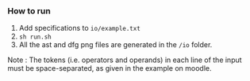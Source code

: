 ### How to run

1. Add specifications to `io/example.txt`
2. `sh run.sh`
3. All the ast and dfg png files are generated in the  `/io` folder.

Note : The tokens (i.e. operators and operands) in each line of the input must be space-separated, as given in the example on moodle.
